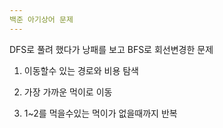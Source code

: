 ```yaml
---
백준 아기상어 문제
---
```


DFS로 풀려 했다가 낭패를 보고 BFS로 회선변경한 문제

1. 이동할수 있는 경로와 비용 탐색

2. 가장 가까운 먹이로 이동

3. 1~2를 먹을수있는 먹이가 없을때까지 반복
